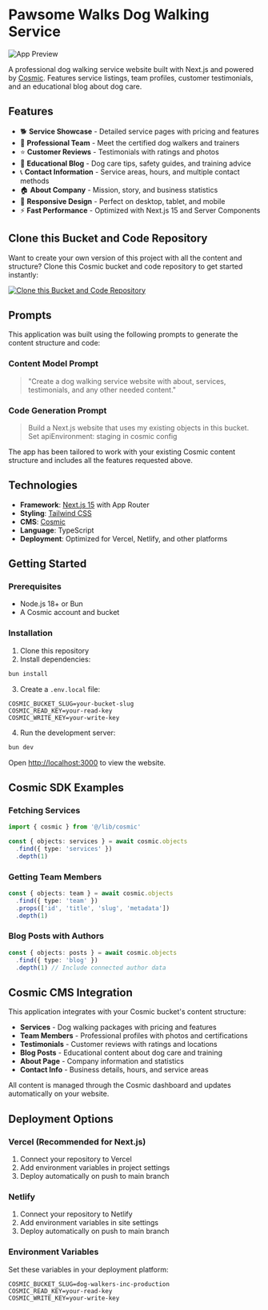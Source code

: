 # Pawsome Walks Dog Walking Service

![App Preview](https://imgix.cosmicjs.com/5adc0820-6594-11f0-a051-23c10f41277a-photo-1601758228041-f3b2795255f1-1753034827988.jpg?w=1200&h=300&fit=crop&auto=format,compress)

A professional dog walking service website built with Next.js and powered by [Cosmic](https://www.cosmicjs.com). Features service listings, team profiles, customer testimonials, and an educational blog about dog care.

## Features

- 🐕 **Service Showcase** - Detailed service pages with pricing and features
- 👥 **Professional Team** - Meet the certified dog walkers and trainers
- ⭐ **Customer Reviews** - Testimonials with ratings and photos
- 📝 **Educational Blog** - Dog care tips, safety guides, and training advice
- 📞 **Contact Information** - Service areas, hours, and multiple contact methods
- 🏠 **About Company** - Mission, story, and business statistics
- 📱 **Responsive Design** - Perfect on desktop, tablet, and mobile
- ⚡ **Fast Performance** - Optimized with Next.js 15 and Server Components

## Clone this Bucket and Code Repository

Want to create your own version of this project with all the content and structure? Clone this Cosmic bucket and code repository to get started instantly:

[![Clone this Bucket and Code Repository](https://img.shields.io/badge/Clone%20this%20Bucket-29abe2?style=for-the-badge&logo=cosmic&logoColor=white)](http://localhost:3040/projects/new?clone_bucket=687d2f3bace2d34c4e959833&clone_repository=687d32f1ace2d34c4e95985e)

## Prompts

This application was built using the following prompts to generate the content structure and code:

### Content Model Prompt

> "Create a dog walking service website with about, services, testimonials, and any other needed content."

### Code Generation Prompt

> Build a Next.js website that uses my existing objects in this bucket. Set apiEnvironment: staging in cosmic config

The app has been tailored to work with your existing Cosmic content structure and includes all the features requested above.

## Technologies

- **Framework**: [Next.js 15](https://nextjs.org) with App Router
- **Styling**: [Tailwind CSS](https://tailwindcss.com)
- **CMS**: [Cosmic](https://www.cosmicjs.com/docs)
- **Language**: TypeScript
- **Deployment**: Optimized for Vercel, Netlify, and other platforms

## Getting Started

### Prerequisites

- Node.js 18+ or Bun
- A Cosmic account and bucket

### Installation

1. Clone this repository
2. Install dependencies:
```bash
bun install
```

3. Create a `.env.local` file:
```env
COSMIC_BUCKET_SLUG=your-bucket-slug
COSMIC_READ_KEY=your-read-key
COSMIC_WRITE_KEY=your-write-key
```

4. Run the development server:
```bash
bun dev
```

Open [http://localhost:3000](http://localhost:3000) to view the website.

## Cosmic SDK Examples

### Fetching Services
```typescript
import { cosmic } from '@/lib/cosmic'

const { objects: services } = await cosmic.objects
  .find({ type: 'services' })
  .depth(1)
```

### Getting Team Members
```typescript
const { objects: team } = await cosmic.objects
  .find({ type: 'team' })
  .props(['id', 'title', 'slug', 'metadata'])
  .depth(1)
```

### Blog Posts with Authors
```typescript
const { objects: posts } = await cosmic.objects
  .find({ type: 'blog' })
  .depth(1) // Include connected author data
```

## Cosmic CMS Integration

This application integrates with your Cosmic bucket's content structure:

- **Services** - Dog walking packages with pricing and features
- **Team Members** - Professional profiles with photos and certifications
- **Testimonials** - Customer reviews with ratings and locations  
- **Blog Posts** - Educational content about dog care and training
- **About Page** - Company information and statistics
- **Contact Info** - Business details, hours, and service areas

All content is managed through the Cosmic dashboard and updates automatically on your website.

## Deployment Options

### Vercel (Recommended for Next.js)
1. Connect your repository to Vercel
2. Add environment variables in project settings
3. Deploy automatically on push to main branch

### Netlify
1. Connect your repository to Netlify  
2. Add environment variables in site settings
3. Deploy automatically on push to main branch

### Environment Variables
Set these variables in your deployment platform:
```env
COSMIC_BUCKET_SLUG=dog-walkers-inc-production
COSMIC_READ_KEY=your-read-key
COSMIC_WRITE_KEY=your-write-key
```
<!-- README_END -->